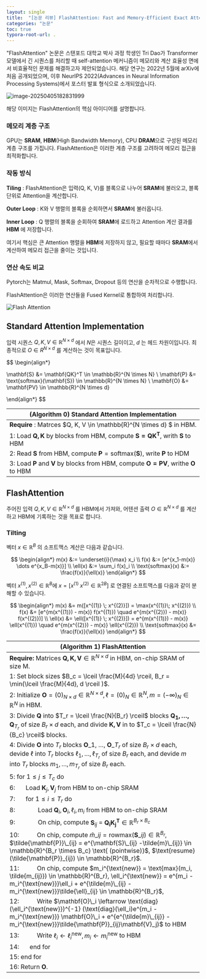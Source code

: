 ```yaml
---
layout: single
title:  "[논문 리뷰] FlashAttention: Fast and Memory-Efficient Exact Attention with IO-Awareness"
categories: "논문"
toc: true
typora-root-url: .
---
```


"FlashAttention" 논문은 스탠포드 대학교 박사 과정 학생인 Tri Dao가 Transformer 모델에서 긴 시퀀스를 처리할 때 self-attention 메커니즘이 메모리와 계산 효율성 면에서 비효율적인 문제를 해결하고자 제안되었습니다. 해당 연구는 2022년 5월에 arXiv에 처음 공개되었으며, 이후 NeurIPS 2022(Advances in Neural Information Processing Systems)에서 포스터 발표 형식으로 소개되었습니다.

![image-20250405182831999](../../images/2025-04-05-int_flashatttention/image-20250405182831999.png)

해당 이미지는 FlashAttention의 핵심 아이디어를 설명합니다.

### 메모리 계층 구조 

GPU는 **SRAM**, **HBM**(High Bandwidth Memory), CPU **DRAM**으로 구성된 메모리 계층 구조를 가집니다. FlashAttention은 이러한 계층 구조를 고려하여 메모리 접근을 최적화합니다.

### 작동 방식 

**Tiling** : FlashAttention은 입력(Q, K, V)를 블록으로 나누어 **SRAM**에 불러오고, 블록단위로 Attention을 계산합니다. 

**Outer Loop** : K와 V 행렬의 블록을 순회하면서 **SRAM**에 불러옵니다. 

**Inner Loop** : Q 행렬의 블록을 순회하여 **SRAM**에 로드하고 Attention 계산 결과를 **HBM** 에 저장합니다.

여기서 핵심은 큰 Attention 행렬을 **HBM**에 저장하지 않고, 필요할 때마다 **SRAM**에서 계산하여 메모리 접근을 줄이는 것입니다.

### 연산 속도 비교 

Pytorch는 Matmul, Mask, Softmax, Dropout 등의 연산을 순차적으로 수행합니다. 

FlashAttention은 이러한 연산들을 Fused Kernel로 통합하여 처리합니다.

![Flash Attention](https://huggingface.co/datasets/huggingface/documentation-images/resolve/main/tgi/flash-attn.png)

## Standard Attention Implementation

입력 시퀀스 $Q, K, V \in \mathbb{R}^{N \times d}$ 에서 $N$은 시퀀스 길이이고, $d$ 는 헤드 차원이입니다. 최종적으로 $O \in R^{N \times d}$ 를 계산하는 것이 목표입니다.

$$
\begin{align*}

\mathbf{S} &= \mathbf{QK}^T \in \mathbb{R}^{N \times N} \\
\mathbf{P} &= \text{softmax}(\mathbf{S}) \in \mathbb{R}^{N \times N} \\
\mathbf{O} &= \mathbf{PV} \in \mathbb{R}^{N \times d}

\end{align*}
$$

| (Algorithm 0)  Standard Attention Implementation             |
| ------------------------------------------------------------ |
| **Require** : Matrces $Q, K, V \in \mathbb{R}^{N \times d} $ in HBM. |
| 1: Load $\mathbf{Q, K}$ by blocks from HBM, compute $\mathbf{S = QK^T}$, writh $\mathbf{S}$ to HBM |
| 2: Read $\mathbf{S}$ from HBM, compute $\mathbf{P} = \text{softmax}(\mathbf{S})$, write $\mathbf{P}$ to HDM |
| 3: Load $\mathbf{P}$ and $\mathbf{V}$  by blocks from HBM, compute $\mathbf{O = PV}$, writhe $\mathbf{O}$ to HBM |

## FlashAttention

주어진 입력 $Q, K, V \in \mathbb{R}^{N \times d}$ 를 HBM에서 가져와, 어텐션 출력 $O \in \mathbb{R}^{N \times d}$ 를 계산하고 HBM에 기록하는 것을 목표로 합니다.

### Tilting 

벡터 $x \in \mathbb{R}^{B}$ 의 소프트맥스 계산은 다음과 같습니다. 

$$
\begin{align*}
m(x) &:= \underset{i}{\max} x_i \\
f(x) &:= [e^{x_1-m(x)} \dots e^{x_B-m(x)}] \\ 
\ell(x) &:= \sum_i f(x)_i \\ 
\text{softmax}(x) &:= \frac{f(x)}{\ell(x)}
\end{align*}
$$

벡터 $x^{(1)}, x^{(2)} \in \mathbb{R}^B$에 $x = [x^{(1)} \; x^{(2)} \in \mathbb{R}^{2B}]$ 로 연결된 소프트맥스를 다음과 같이 분해할 수 있습니다. 

$$
\begin{align*}
m(x) &= m([x^{(1)} \; x^{(2)}]) = \max(x^{(1)}\; x^{(2)}) \\
f(x) &= [e^{m(x^{(1)}) - m(x)} f(x^{(1)}) \quad  e^{m(x^{(2)}) - m(x)} f(x^{(2)})] \\ 
\ell(x) &= \ell([x^{(1)} \; x^{(2)}]) = e^{m(x^{(1)}) - m(x)} \ell(x^{(1)}) \quad  e^{m(x^{(2)}) - m(x)} \ell(x^{(2)}) \\
\text{softmax}(x) &= \frac{f(x)}{\ell(x)}
\end{align*}
$$

| (Algorithm 1) FlashAttention |
| --- |
| **Require:**  Matrices $\mathbf{Q, K, V} \in \mathbb{R}^{N \times d}$ in HBM, on-chip SRAM of size M. |
| 1: Set block sizes $B_c = \lceil \frac{M}{4d} \rceil, B_r = \min(\lceil \frac{M}{4d}, d \rceil )$. |
| 2: Initialize $\mathbf{O} = (0)_{N \times d} \in \mathbb{R}^{N \times d}, \ell = (0)_N \in \mathbb{R}^N, m = (-\infty)_N \in \mathbb{R}^N$ in HBM. |
| 3: Divide $\mathbf{Q}$ into $T_r = \lceil \frac{N}{B_r} \rceil$ blocks $\mathbf{Q_1, \dots, Q}_{T_r}$ of size $B_r \times d$  each, and divide $\mathbf{K, V}$ in to $T_c = \lceil \frac{N}{B_c} \rceil$  blocks. |
| 4: Divide $\mathbf{O}$ into $T_r$ blocks $\mathbf{O}\_1$, $\dots,$ $\mathbf{O}\_{T_r}$ of size $B_r \times d$ each, devide $\ell$ into $T_r$ blocks $\ell_1, \dots, \ell_{T_r}$ of size $B_r$ each, and devide $m$ into $T_r$ blocks $m_1, \dots, m_{T_r}$ of size $B_r$ each. |
| 5: $\text{for } 1 \leq j \leq T_c \text{ do}$ |
| 6: $\quad$ Load $\mathbf{K}_j, \mathbf{V}_j$ from HBM to on-chip SRAM |
| 7: $\quad$ $\text{for } 1 \leq i \leq T_r \text{ do}$ |
| 8: $\quad \ \ \ \quad$ Load $\mathbf{Q}_i, \mathbf{O}_i, \ell_i, m_i$ from HBM to on-chip SRAM |
| 9: $\quad \ \ \ \quad$ On chip, compute $\mathbf{S}_{ij}$ = $\mathbf{Q_i K_j^T} \in \mathbb{R}^{B_r \times B_c}$ |
| 10: $\quad \quad$ On chip, compute $\tilde{m}\_{ij} = \text{rowmax}(\mathbf{S}\_{ij}) \in \mathbb{R}^{B_r}$, $\tilde{\mathbf{P}}\_{ij} = e^{\mathbf{S}\_{ij} -\tilde{m}\_{ij}} \in \mathbb{R}^{B_r \times B_c} \text{ (pointwise)}$, $\text{resume}(\tilde{\mathbf{P}}_{ij}) \in \mathbb{R}^{B_r}$. |
| 11: $\quad \quad$ On chip, compute $m_i^{\text{new}} = \text{max}(m_i, \tilde{m_{ij}}) \in \mathbb{R}^{B_r}, \ell_i^{\text{new}} = e^{m_i - m_i^{\text{new}}}\ell_i + e^{\tilde{m}\_{ij} - m_i^{\text{new}}}\tilde{\ell}_{ij} \in \mathbb{R}^{B_r}$, |
| 12: $\quad \quad$ Write $\mathbf{O}\_i \leftarrow \text{diag}(\ell_i^{\text{new}})^{-1} (\text{diag}(\ell_i)e^{m_i - m_i^{\text{new}}} \mathbf{O}\_i + e^{e^{\tilde{m}\_{ij}} - m_i^{\text{new}}}\tilde{\mathbf{P}}_{ij}\mathbf{V}_j)$ to HBM |
| 13: $\quad \quad$ Write $\ell_i \leftarrow \ell_i^{\text{new}}, m_i \leftarrow m_i^{\text{new}}$  to HBM |
| 14: $\quad$ $\text{end for}$ |
| 15: $\text{end for}$ |
| 16: Return $\mathbf{O}$. |
